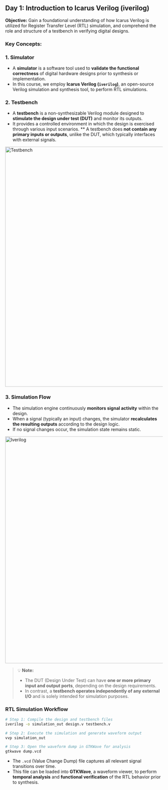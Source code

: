## **Day 1: Introduction to Icarus Verilog (iverilog)**
**Objective:**
Gain a foundational understanding of how Icarus Verilog is utilized for Register Transfer Level (RTL) simulation, and comprehend the role and structure of a testbench in verifying digital designs.

### **Key Concepts:**

### **1. Simulator**

* A **simulator** is a software tool used to **validate the functional correctness** of digital hardware designs prior to synthesis or implementation.
* In this course, we employ **Icarus Verilog (`iverilog`)**, an open-source Verilog simulation and synthesis tool, to perform RTL simulations.

### **2. Testbench**

* A **testbench** is a non-synthesizable Verilog module designed to **stimulate the design under test (DUT)** and monitor its outputs.
* It provides a controlled environment in which the design is exercised through various input scenarios.
** A testbench does **not contain any primary inputs or outputs**, unlike the DUT, which typically interfaces with external signals.

<img width="1632" height="768" alt="Testbench" src="https://github.com/user-attachments/assets/c9c9167c-7c33-423e-9f83-36941198b4bf" />

### **3. Simulation Flow**

* The simulation engine continuously **monitors signal activity** within the design.
* When a signal (typically an input) changes, the simulator **recalculates the resulting outputs** according to the design logic.
* If no signal changes occur, the simulation state remains static.

<img width="1793" height="726" alt="Iverilog" src="https://github.com/user-attachments/assets/bbf41546-eec9-46cd-88e6-8a19c146c81a" />


> 💡 **Note:**
>
> * The DUT (Design Under Test) can have **one or more primary input and output ports**, depending on the design requirements.
> * In contrast, a **testbench operates independently of any external I/O** and is solely intended for simulation purposes.


### **RTL Simulation Workflow**

```bash
# Step 1: Compile the design and testbench files
iverilog -o simulation_out design.v testbench.v

# Step 2: Execute the simulation and generate waveform output
vvp simulation_out

# Step 3: Open the waveform dump in GTKWave for analysis
gtkwave dump.vcd
```

* The `.vcd` (Value Change Dump) file captures all relevant signal transitions over time.
* This file can be loaded into **GTKWave**, a waveform viewer, to perform **temporal analysis** and **functional verification** of the RTL behavior prior to synthesis.
